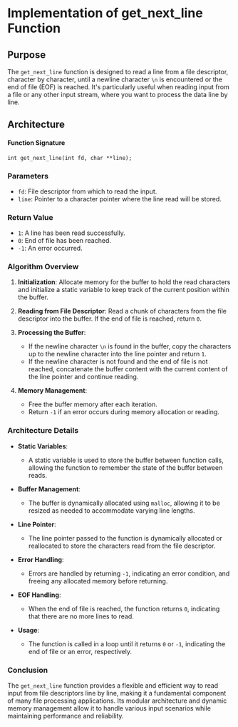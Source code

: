 # Implementation of get_next_line Function

## Purpose

The `get_next_line` function is designed to read a line from a file descriptor, character by character, until a newline character `\n` is encountered or the end of file (EOF) is reached. It's particularly useful when reading input from a file or any other input stream, where you want to process the data line by line.

## Architecture

#### Function Signature
`int get_next_line(int fd, char **line);`


### Parameters

- `fd`: File descriptor from which to read the input.
- `line`: Pointer to a character pointer where the line read will be stored.

### Return Value

- `1`: A line has been read successfully.
- `0`: End of file has been reached.
- `-1`: An error occurred.

### Algorithm Overview

1. **Initialization**: Allocate memory for the buffer to hold the read characters and initialize a static variable to keep track of the current position within the buffer.

2. **Reading from File Descriptor**: Read a chunk of characters from the file descriptor into the buffer. If the end of file is reached, return `0`.

3. **Processing the Buffer**:
    - If the newline character `\n` is found in the buffer, copy the characters up to the newline character into the line pointer and return `1`.
    - If the newline character is not found and the end of file is not reached, concatenate the buffer content with the current content of the line pointer and continue reading.

4. **Memory Management**:
    - Free the buffer memory after each iteration.
    - Return `-1` if an error occurs during memory allocation or reading.

### Architecture Details

- **Static Variables**:
    - A static variable is used to store the buffer between function calls, allowing the function to remember the state of the buffer between reads.
  
- **Buffer Management**:
    - The buffer is dynamically allocated using `malloc`, allowing it to be resized as needed to accommodate varying line lengths.

- **Line Pointer**:
    - The line pointer passed to the function is dynamically allocated or reallocated to store the characters read from the file descriptor.

- **Error Handling**:
    - Errors are handled by returning `-1`, indicating an error condition, and freeing any allocated memory before returning.

- **EOF Handling**:
    - When the end of file is reached, the function returns `0`, indicating that there are no more lines to read.

- **Usage**:
    - The function is called in a loop until it returns `0` or `-1`, indicating the end of file or an error, respectively.

### Conclusion

The `get_next_line` function provides a flexible and efficient way to read input from file descriptors line by line, making it a fundamental component of many file processing applications. Its modular architecture and dynamic memory management allow it to handle various input scenarios while maintaining performance and reliability.
